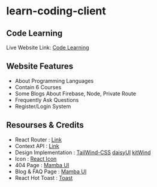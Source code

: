 # learn-coding-client

## Code Learning

Live Website Link: [Code Learning](https://learn-coding-419dc.web.app/)

## Website Features

- About Programming Languages
- Contain 6 Courses
- Some Blogs About Firebase, Node, Private Route
- Frequently Ask Questions
- Register/Login System

## Resourses & Credits

- React Router : [Link](https://reactrouter.com/en/main)
- Context API : [Link](https://reactjs.org/docs/context.html)
- Design Implementation : [TailWind-CSS](https://tailwindcss.com/docs/installation)
  [daisyUI](https://daisyui.com/components/)
  [kitWind](https://kitwind.io/products/kometa/components)
- Icon : [React Icon](https://react-icons.github.io/react-icons/)
- 404 Page : [Mamba UI](https://www.mambaui.com/components/error)
- Blog & FAQ Page : [Mamba UI](https://www.mambaui.com/components)
- React Hot Toast : [Toast](https://react-hot-toast.com/)
